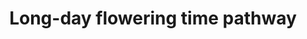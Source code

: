 ---
annotations:
- id: PW:0000004
  parent: regulatory pathway
  type: Pathway Ontology
  value: regulatory pathway
authors:
- Pjaiswal
- Thomas
- AlexanderPico
- MaintBot
- Khanspers
- Drsd
- Jmelius
- Eweitz
- Mkutmon
- Egonw
citedin:
- link: PMC4977670
  title: Bioinformatic prediction of transcription factor binding sites at promoter
    regions of genes for photoperiod and vernalization responses in model and temperate
    cereal plants (2016)
description: Flowering time in a plant is associated often with the property of when
  the plant flowers. However, this property is dependent on several components of
  the environment (light, photoperiod and temperature), gene regulation, and several
  biological processes besides the genetic makeup of the plant. The time taken by
  the plant to flower also depends on when the vegetative shoot apical meristem transitions
  into the reproductive shoot apical meristem. The correct timing and perception of
  the signal are essential to successful flower development in a timely manner. In
  Arabidopsis, the day length (photoperiod) can control several plant processes including
  the flowering time. Arabidopsis is a facultative long-day plant since its flowering
  is promoted by the long days (~16 hours light; 8 hours dark), and delayed, in short-day
  conditions (8 hours light, 16 hours dark). As compared to rice which is a short-day
  plant. Flowering in rice is induced by a short day length photoperiod.
last-edited: 2021-11-29
organisms:
- Arabidopsis thaliana
communities:
- Plants
redirect_from:
- /index.php/Pathway:WP622
- /instance/WP622
- /instance/WP622_r120357
revision: r120357
schema-jsonld:
- '@context': https://schema.org/
  '@id': https://wikipathways.github.io/pathways/WP622.html
  '@type': Dataset
  creator:
    '@type': Organization
    name: WikiPathways
  description: Flowering time in a plant is associated often with the property of
    when the plant flowers. However, this property is dependent on several components
    of the environment (light, photoperiod and temperature), gene regulation, and
    several biological processes besides the genetic makeup of the plant. The time
    taken by the plant to flower also depends on when the vegetative shoot apical
    meristem transitions into the reproductive shoot apical meristem. The correct
    timing and perception of the signal are essential to successful flower development
    in a timely manner. In Arabidopsis, the day length (photoperiod) can control several
    plant processes including the flowering time. Arabidopsis is a facultative long-day
    plant since its flowering is promoted by the long days (~16 hours light; 8 hours
    dark), and delayed, in short-day conditions (8 hours light, 16 hours dark). As
    compared to rice which is a short-day plant. Flowering in rice is induced by a
    short day length photoperiod.
  keywords:
  - CCA1
  - CK2 alpha A
  - CK2 alpha B
  - CK2 alpha C
  - CK2 alpha Cp
  - CK2B1
  - CK2B2
  - CK2B3
  - CK2B4
  - CO
  - COP1
  - CRY1
  - CRY2
  - ELF3
  - ELF4
  - FCA
  - FKF1
  - FLC
  - FRI
  - FT
  - GI
  - Gibberellic Acid
  - LD
  - LHY
  - PHYA
  - PHYB
  - PHYD
  - PHYE
  - PIF6
  - SOC1
  - SPY
  - TOC-1
  license: CC0
  name: Long-day flowering time pathway
seo: CreativeWork
title: Long-day flowering time pathway
wpid: WP622
---